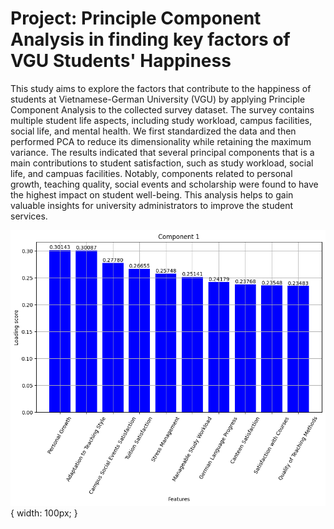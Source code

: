 # Project: Principle Component Analysis in finding key factors of VGU Students' Happiness

This study aims to explore the factors that contribute to the happiness of students at Vietnamese-German University (VGU) by applying Principle Component Analysis to the collected survey dataset. The survey contains multiple student life aspects, including study workload, campus facilities, social life, and mental health. We first standardized the data and then performed PCA to reduce its dimensionality while retaining the maximum variance. The results indicated that several principal components that is a main contributions to student satisfaction, such as study workload, social life, and campuas facilities. Notably, components related to personal growth, teaching quality, social events and scholarship were found to have the highest impact on student well-being. This analysis helps to gain valuable insights for university administrators to improve the student services.

![alt text](figures/pc1.png) { width: 100px; }
